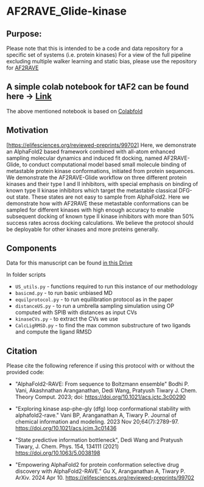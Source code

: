 # AF2RAVE_Glide-kinase

## Purpose:
Please note that this is intended to be a code and data repository for a specific set of systems (i.e. protein kinases)
For a view of the full pipeline excluding multiple walker learning and static bias, please use the repository for [AF2RAVE](https://github.com/tiwarylab/alphafold2rave/)

## A simple colab notebook for tAF2 can be found here -> [Link](https://colab.research.google.com/github/tiwarylab/AF2RAVE_Glide-kinase/blob/main/tAlphaFold2.ipynb)
The above mentioned notebook is based on [Colabfold](https://github.com/sokrypton/ColabFold)

## Motivation
[https://elifesciences.org/reviewed-preprints/99702]
Here, we demonstrate an AlphaFold2 based framework combined with all-atom enhanced sampling molecular dynamics and induced fit docking, named AF2RAVE-Glide, 
to conduct computational model based small molecule binding of metastable protein kinase conformations, initiated from protein sequences. 
We demonstrate the AF2RAVE-Glide workflow on three different protein kinases and their type I and II inhibitors, 
with special emphasis on binding of known type II kinase inhibitors which target the metastable classical DFG-out state. 
These states are not easy to sample from AlphaFold2. Here we demonstrate how with AF2RAVE these metastable conformations can be sampled for different kinases 
with high enough accuracy to enable subsequent docking of known type II kinase inhibitors with more than 50\% success rates across docking calculations. 
We believe the protocol should be deployable for other kinases and more proteins generally.

## Components

Data for this manuscript can be found [in this Drive](https://drive.google.com/drive/folders/1hSsnhNsF2uXZQ7SN6DxEgcLxDCHmVECj?usp=sharing)

In folder scripts
* `US_utils.py` - functions required to run this instance of our methodology
* `basicmd.py` - to run basic unbiased MD
* `equilprotocol.py` - to run equilibration protocol as in the paper
* `distanceUS.py` - to run a umbrella sampling simulation using OP computed with SPIB with distances as input CVs
* `kinaseCVs.py` - to extract the CVs we use
* `CalcLigRMSD.py` - to find the max common substructure of two ligands and compute the ligand RMSD

## Citation

Please cite the following reference if using this protocol with or without the provided code:

* "AlphaFold2-RAVE: From sequence to Boltzmann ensemble"
Bodhi P. Vani, Akashnathan Aranganathan, Dedi Wang, Pratyush Tiwary
J. Chem. Theory Comput. 2023; doi: https://doi.org/10.1021/acs.jctc.3c00290

* "Exploring kinase asp-phe-gly (dfg) loop conformational stability with alphafold2-rave." Vani BP, Aranganathan A, Tiwary P.  Journal of chemical information and modeling. 2023 Nov 20;64(7):2789-97. https://doi.org/10.1021/acs.jcim.3c01436

* "State predictive information bottleneck", Dedi Wang and Pratyush Tiwary, J. Chem. Phys. 154, 134111 (2021) https://doi.org/10.1063/5.0038198

* "Empowering AlphaFold2 for protein conformation selective drug discovery with AlphaFold2-RAVE." Gu X, Aranganathan A, Tiwary P.  ArXiv. 2024 Apr 10. https://elifesciences.org/reviewed-preprints/99702
